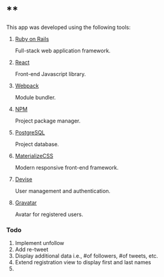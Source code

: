 # **


This app was developed using the following tools:

1. [Ruby on Rails](http://rubyonrails.org/)

   Full-stack web application framework.

2. [React](https://facebook.github.io/react/)

   Front-end Javascript library.  

3. [Webpack](https://webpack.github.io/)

   Module bundler.

4. [NPM](https://www.npmjs.com/)

   Project package manager.

5. [PostgreSQL](http://www.postgresql.org/)

   Project database.

6. [MaterializeCSS](http://materializecss.com/)

   Modern responsive front-end framework.

7. [Devise](https://github.com/plataformatec/devise)

   User management and authentication.

8. [Gravatar](https://en.gravatar.com/)

   Avatar for registered users.


### Todo

1. Implement unfollow
2. Add re-tweet
3. Display additional data i.e., #of followers, #of tweets, etc.
4. Extend registration view to display first and last names
5.
